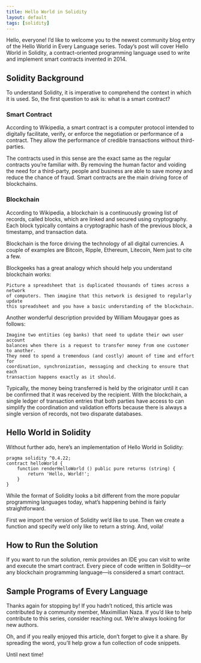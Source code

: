 ```yaml
---
title: Hello World in Solidity
layout: default
tags: [solidity]
---
```


Hello, everyone! I’d like to welcome you to the newest community blog entry of
the Hello World in Every Language series. Today’s post will cover Hello World
in Solidity, a contract-oriented programming language used to write and implement
smart contracts invented in 2014.

## Solidity Background

To understand Solidity, it is imperative to comprehend the context in which it
is used. So, the first question to ask is: what is a smart contract?

### Smart Contract

According to Wikipedia, a smart contract is a computer protocol intended to
digitally facilitate, verify, or enforce the negotiation or performance of a
contract. They allow the performance of credible transactions without third-parties.

The contracts used in this sense are the exact same as the regular contracts
you’re familiar with. By removing the human factor and voiding the need for a
third-party, people and business are able to save money and reduce the chance of
fraud. Smart contracts are the main driving force of blockchains.

### Blockchain

According to Wikipedia, a blockchain is a continuously growing list of records,
called blocks, which are linked and secured using cryptography. Each block
typically contains a cryptographic hash of the previous block, a timestamp,
and transaction data.

Blockchain is the force driving the technology of all digital currencies.
A couple of examples are Bitcoin, Ripple, Ethereum, Litecoin, Nem just to cite a few.

Blockgeeks has a great analogy which should help you understand blockchain works:

    Picture a spreadsheet that is duplicated thousands of times across a network
    of computers. Then imagine that this network is designed to regularly update
    this spreadsheet and you have a basic understanding of the blockchain.

Another wonderful description provided by William Mougayar goes as follows:

    Imagine two entities (eg banks) that need to update their own user account
    balances when there is a request to transfer money from one customer to another.
    They need to spend a tremendous (and costly) amount of time and effort for
    coordination, synchronization, messaging and checking to ensure that each
    transaction happens exactly as it should.

Typically, the money being transferred is held by the originator until it can be confirmed that it was received by the recipient. With the blockchain, a single ledger of transaction entries that both parties have access to can simplify the coordination and validation efforts because there is always a single version of records, not two disparate databases.

## Hello World in Solidity

Without further ado, here’s an implementation of Hello World in Solidity:

```solidity
pragma solidity ^0.4.22;
contract helloWorld {   
    function renderHelloWorld () public pure returns (string) {       
        return 'Hello, World!';             
    }
}
```

While the format of Solidity looks a bit different from the more popular programming languages today, what’s happening behind is fairly straightforward.

First we import the version of Solidity we’d like to use. Then we create a function and specify we’d only like to return a string. And, voila!

## How to Run the Solution

If you want to run the solution, remix provides an IDE you can visit to write and execute the smart contract. Every piece of code written in Solidity—or any blockchain programming language—is considered a smart contract.

## Sample Programs of Every Language

Thanks again for stopping by! If you hadn’t noticed, this article was contributed by a community member, Maximillian Naza. If you’d like to help contribute to this series, consider reaching out. We’re always looking for new authors.

Oh, and if you really enjoyed this article, don’t forget to give it a share. By spreading the word, you’ll help grow a fun collection of code snippets.

Until next time!
